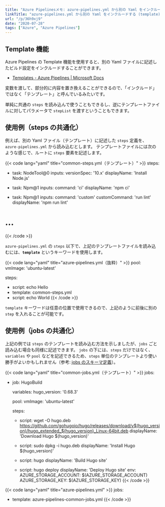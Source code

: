 ```yaml
---
title: "Azure Pipelinesメモ: azure-pipelines.yml から別の Yaml をインクルードする (template)"
linkTitle: "azure-pipelines.yml から別の Yaml をインクルードする (template)"
url: "/p/36h9xj9"
date: "2020-07-28"
tags: ["Azure", "Azure Pipelines"]
---
```


Template 機能
----

Azure Pipelines の Template 機能を使用すると、別の Yaml ファイルに記述したビルド設定をインクルードすることができます。

- [Templates - Azure Pipelines | Microsoft Docs](https://docs.microsoft.com/en-us/azure/devops/pipelines/process/templates?view=azure-devops)

変数を渡して、部分的に内容を置き換えることができるので、「インクルード」ではなく「テンプレート」と呼んでいるみたいです。

単純に共通の `steps` を読み込んで使うこともできるし、逆にテンプレートファイルに対してパラメータで `stepList` を渡すということもできます。


使用例（steps の共通化）
----

例えば、別の Yaml ファイル（テンプレート）に記述した `steps` 定義を、`azure-pipelines.yml` から読み込むとします。
テンプレートファイルには次のような感じで、ルートに `steps` 要素を記述します。

{{< code lang="yaml" title="common-steps.yml（テンプレート）" >}}
steps:
- task: NodeTool@0
  inputs:
    versionSpec: '10.x'
  displayName: 'Install Node.js'

- task: Npm@1
  inputs:
    command: 'ci'
  displayName: 'npm ci'

- task: Npm@1
  inputs:
    command: 'custom'
    customCommand: 'run lint'
  displayName: 'npm run lint'

# ...
{{< /code >}}

`azure-pipelines.yml` の `steps` 以下で、上記のテンプレートファイルを読み込むには、__`template`__ というキーワードを使用します。

{{< code lang="yaml" title="azure-pipelines.yml（抜粋）" >}}
pool:
  vmImage: 'ubuntu-latest'

steps:
- script: echo Hello
- template: common-steps.yml
- script: echo World
{{< /code >}}

`template` キーワードは任意の位置で使用できるので、上記のように前後に別の `step` を入れることが可能です。


使用例（jobs の共通化）
----

上記の例では `steps` のテンプレートを読み込む方法を示しましたが、`jobs` ごと読み込む場合も同様に記述できます。
`jobs` の下には、`steps` だけではなく、`variables` や `pool` などを記述できるため、`steps` 単位のテンプレートより使い勝手がよいかもしれません（参考: [jobs のスキーマ定義](https://docs.microsoft.com/en-us/azure/devops/pipelines/yaml-schema?view=azure-devops&tabs=schema%2Cparameter-schema#job)）。

{{< code lang="yaml" title="common-jobs.yml（テンプレート）" >}}
jobs:
- job: HugoBuild

  variables:
    hugo_version: '0.68.3'

  pool:
    vmImage: 'ubuntu-latest'

  steps:
  - script: wget -O hugo.deb https://github.com/gohugoio/hugo/releases/download/v$(hugo_version)/hugo_extended_$(hugo_version)_Linux-64bit.deb
    displayName: 'Download Hugo $(hugo_version)'

  - script: sudo dpkg -i hugo.deb
    displayName: 'Install Hugo $(hugo_version)'

  - script: hugo
    displayName: 'Build Hugo site'

  - script: hugo deploy
    displayName: 'Deploy Hugo site'
    env:
      AZURE_STORAGE_ACCOUNT: $(AZURE_STORAGE_ACCOUNT)
      AZURE_STORAGE_KEY: $(AZURE_STORAGE_KEY)
{{< /code >}}

{{< code lang="yaml" title="azure-pipelines.yml" >}}
jobs:
- template: azure-pipelines-common-jobs.yml
{{< /code >}}

